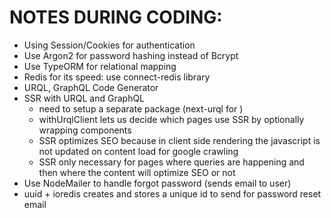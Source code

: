 # NOTES DURING CODING:
 - Using Session/Cookies for authentication
 - Use Argon2 for password hashing instead of Bcrypt
 - Use TypeORM for relational mapping
 - Redis for its speed: use connect-redis library
 - URQL, GraphQL Code Generator
 - SSR with URQL and GraphQL
    - need to setup a separate package (next-urql for )
    - withUrqlClient lets us decide which pages use SSR by optionally wrapping components
    - SSR optimizes SEO because in client side rendering the javascript is not updated on content load for google crawling
    - SSR only necessary for pages where queries are happening and then where the content will optimize SEO or not
 - Use NodeMailer to handle forgot password (sends email to user)
 - uuid + ioredis creates and stores a unique id to send for password reset email